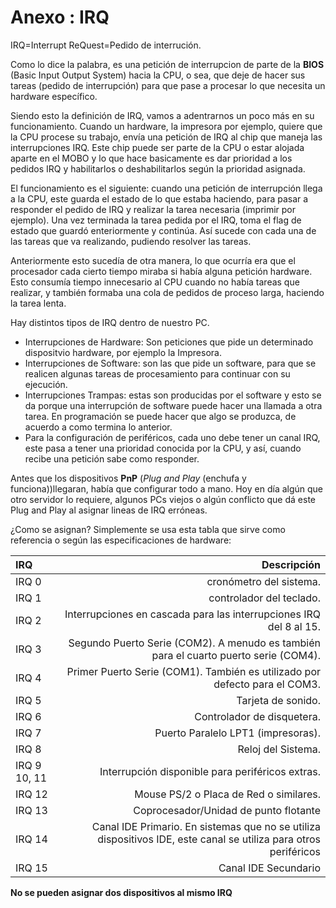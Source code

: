 # Anexo : IRQ

IRQ=Interrupt ReQuest=Pedido de interrución.

Como lo dice la palabra, es una petición de interrupcion de parte de la **BIOS** (Basic Input Output System) hacia la CPU, o sea, que deje de hacer sus tareas (pedido de interrupción) para que pase a procesar lo que necesita un hardware específico.

Siendo esto la definición de IRQ, vamos a adentrarnos un poco más en su funcionamiento.
Cuando un hardware, la impresora por ejemplo, quiere que la CPU procese su trabajo, envía una petición de IRQ al chip que maneja las interrupciones IRQ. Este chip puede ser parte de la CPU o estar alojada aparte en el MOBO y lo que hace basicamente es dar prioridad a los pedidos IRQ y habilitarlos o deshabilitarlos según la prioridad asignada.

El funcionamiento es el siguiente: cuando una petición de interrupción llega a la CPU, este guarda el estado de lo que estaba haciendo, para pasar a responder el pedido de IRQ y realizar la tarea necesaria (imprimir por ejemplo). Una vez terminada la tarea pedida por el IRQ, toma el flag de estado que guardó enteriormente y continúa. Así sucede con cada una de las tareas que va realizando, pudiendo resolver las tareas.

Anteriormente esto sucedía de otra manera, lo que ocurría era que el procesador cada cierto tiempo miraba si había alguna petición hardware. Esto consumía tiempo innecesario al CPU cuando no había tareas que realizar, y también formaba una cola de pedidos de proceso larga, haciendo la tarea lenta.

Hay distintos tipos de IRQ dentro de nuestro PC.

 * Interrupciones de Hardware: Son peticiones que pide un determinado dispositvio hardware, por ejemplo la Impresora.
 * Interrupciones de Software: son las que pide un software, para que se realicen algunas tareas de procesamiento para continuar con su  ejecución.
 * Interrupciones Trampas: estas son producidas por el software y esto se da porque una interrupción de software puede hacer una llamada a  otra tarea. En programación se puede hacer que algo se produzca, de acuerdo a como termina lo anterior.
 * Para la configuración de periféricos, cada uno debe tener un canal IRQ, este pasa a tener una prioridad conocida por la CPU, y así, cuando recibe una petición sabe como responder.

Antes que los dispositivos **PnP** (*Plug and Play* (enchufa y funciona))llegaran, había que configurar todo a mano. Hoy en día algún que otro servidor lo requiere, algunos PCs viejos o algún conflicto que dá este Plug and Play al asignar lineas de IRQ erróneas.

¿Como se asignan? Simplemente se usa esta tabla que sirve como referencia o según las especificaciones de hardware:

| IRQ | Descripción |
| :------|-------:|
|IRQ 0| cronómetro del sistema.|
|IRQ 1| controlador del teclado.|
|IRQ 2| Interrupciones en cascada para las interrupciones IRQ del 8 al 15.|
|IRQ 3| Segundo Puerto Serie (COM2). A menudo es también para el cuarto puerto serie (COM4).|
|IRQ 4| Primer Puerto Serie (COM1). También es utilizado por defecto para el COM3.|
|IRQ 5| Tarjeta de sonido.|
|IRQ 6| Controlador de disquetera.|
|IRQ 7| Puerto Paralelo LPT1 (impresoras).|
|IRQ 8| Reloj del Sistema.|
|IRQ 9 10, 11| Interrupción disponible para periféricos extras.|
|IRQ 12| Mouse PS/2 o Placa de Red o similares.|
|IRQ 13| Coprocesador/Unidad de punto flotante|
|IRQ 14| Canal IDE Primario. En sistemas que no se utiliza dispositivos IDE, este canal se utiliza para otros periféricos|
|IRQ 15| Canal IDE Secundario|

**No se pueden asignar dos dispositivos al mismo IRQ**
